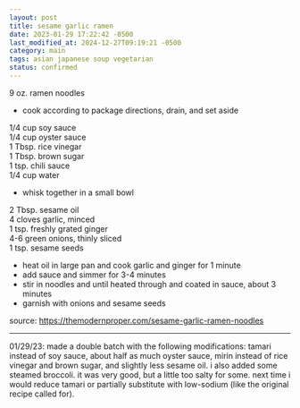 ```yaml
---
layout: post
title: sesame garlic ramen
date: 2023-01-29 17:22:42 -0500
last_modified_at: 2024-12-27T09:19:21 -0500
category: main
tags: asian japanese soup vegetarian
status: confirmed
---
```


9 oz. ramen noodles  
* cook according to package directions, drain, and set aside

1/4 cup soy sauce  
1/4 cup oyster sauce  
1 Tbsp. rice vinegar  
1 Tbsp. brown sugar  
1 tsp. chili sauce  
1/4 cup water  
* whisk together in a small bowl

2 Tbsp. sesame oil  
4 cloves garlic, minced  
1 tsp. freshly grated ginger  
4-6 green onions, thinly sliced  
1 tsp. sesame seeds  
* heat oil in large pan and cook garlic and ginger for 1 minute
* add sauce and simmer for 3-4 minutes
* stir in noodles and until heated through and coated in sauce, about 3 minutes
* garnish with onions and sesame seeds

source: <https://themodernproper.com/sesame-garlic-ramen-noodles>

---

01/29/23: made a double batch with the following modifications: tamari instead of soy sauce, about
half as much oyster sauce, mirin instead of rice vinegar and brown sugar, and slightly less sesame
oil. i also added some steamed broccoli. it was very good, but a little too salty for some. next
time i would reduce tamari or partially substitute with low-sodium (like the original recipe called
for).
